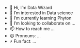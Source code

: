 - 👋 Hi, I’m Data Wizard
- 👀 I’m interested in Data science
- 🌱 I’m currently learning Phyton
- 💞️ I’m looking to collaborate on ...
- 📫 How to reach me ...
- 😄 Pronouns: ...
- ⚡ Fun fact: ...

<!---
Turakhanov/Turakhanov is a ✨ special ✨ repository because its `README.md` (this file) appears on your GitHub profile.
You can click the Preview link to take a look at your changes.
--->
